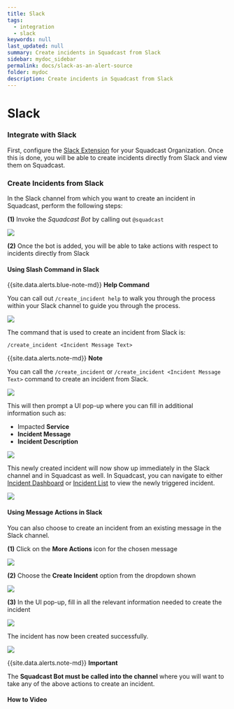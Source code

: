 ```yaml
---
title: Slack
tags:
  - integration
  - slack
keywords: null
last_updated: null
summary: Create incidents in Squadcast from Slack
sidebar: mydoc_sidebar
permalink: docs/slack-as-an-alert-source
folder: mydoc
description: Create incidents in Squadcast from Slack
---
```


# Slack

### Integrate with Slack

First, configure the [Slack Extension](https://support.squadcast.com/docs/slack) for your Squadcast Organization. Once this is done, you will be able to create incidents directly from Slack and view them on Squadcast.

### Create Incidents from Slack

In the Slack channel from which you want to create an incident in Squadcast, perform the following steps:

**(1)** Invoke the _Squadcast Bot_ by calling out `@squadcast`

![](../../.gitbook/assets/slack\_1.png)

**(2)** Once the bot is added, you will be able to take actions with respect to incidents directly from Slack

#### Using Slash Command in Slack

\{{site.data.alerts.blue-note-md\}} **Help Command**

You can call out `/create_incident help` to walk you through the process within your Slack channel to guide you through the process.

![](../../.gitbook/assets/slack\_2.png)

The command that is used to create an incident from Slack is:

`/create_incident <Incident Message Text>`

\{{site.data.alerts.note-md\}} **Note**

You can call the `/create_incident` or `/create_incident <Incident Message Text>` command to create an incident from Slack.

![](../../.gitbook/assets/slack\_3.png)

This will then prompt a UI pop-up where you can fill in additional information such as:

* Impacted **Service**
* **Incident Message**
* **Incident Description**

![](../../.gitbook/assets/slack\_4.png)

This newly created incident will now show up immediately in the Slack channel and in Squadcast as well. In Squadcast, you can navigate to either [Incident Dashboard](https://support.squadcast.com/docs/incident-dashboard) or [Incident List](https://support.squadcast.com/docs/incident-list-table-view) to view the newly triggered incident.

![](../../.gitbook/assets/slack\_create\_incident\_success\_2.png)

#### Using Message Actions in Slack

You can also choose to create an incident from an existing message in the Slack channel.

**(1)** Click on the **More Actions** icon for the chosen message

![](../../.gitbook/assets/slack\_6.png)

**(2)** Choose the **Create Incident** option from the dropdown shown

![](../../.gitbook/assets/slack\_7.png)

**(3)** In the UI pop-up, fill in all the relevant information needed to create the incident

![](../../.gitbook/assets/slack\_8.png)

The incident has now been created successfully.

![](../../.gitbook/assets/slack\_message\_action\_create\_incident\_success.png)

\{{site.data.alerts.note-md\}} **Important**

The **Squadcast Bot must be called into the channel** where you will want to take any of the above actions to create an incident.

#### How to Video
